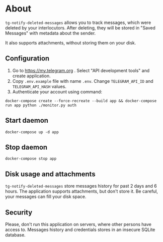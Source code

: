 # About

`tg-notify-deleted-messages` allows you to track messages, which were deleted by
your interlocutors. After deleting, they will be stored in "Saved Messages" with
metadata about the sender.

It also supports attachments, without storing them on your disk.



## Configuration

1. Go to https://my.telegram.org . Select "API development tools" and create application.
2. Copy `.env.example` file with name `.env`. Change `TELEGRAM_API_ID` and `TELEGRAM_API_HASH`
 values.
3. Authenticate your account using command:
```
docker-compose create --force-recreate --build app && docker-compose run app python ./monitor.py auth
```

## Start daemon

```
docker-compose up -d app
```

## Stop daemon

```
docker-compose stop app
```

## Disk usage and attachments

`tg-notify-deleted-messages` store messages history for past 2 days and 6 hours.
The application supports attachments, but don't store it.
Be careful, your messages can fill your disk space.

## Security

Please, don't run this application on servers, where other persons have access to. Messages history and credentials stores in an
insecure SQLite database.